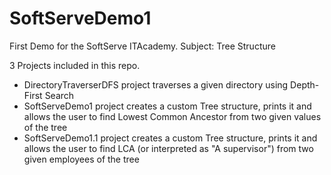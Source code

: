 # SoftServeDemo1
First Demo for the SoftServe ITAcademy. Subject: Tree Structure 

3 Projects included in this repo.
  - DirectoryTraverserDFS project traverses a given directory using Depth-First Search
  - SoftServeDemo1 project creates a custom Tree<T> structure, prints it and allows the user to find Lowest Common Ancestor from two given values of the tree
  - SoftServeDemo1.1 project creates a custom Tree<Employee> structure, prints it and allows the user to find LCA (or interpreted as "A supervisor") from two given employees of the tree
